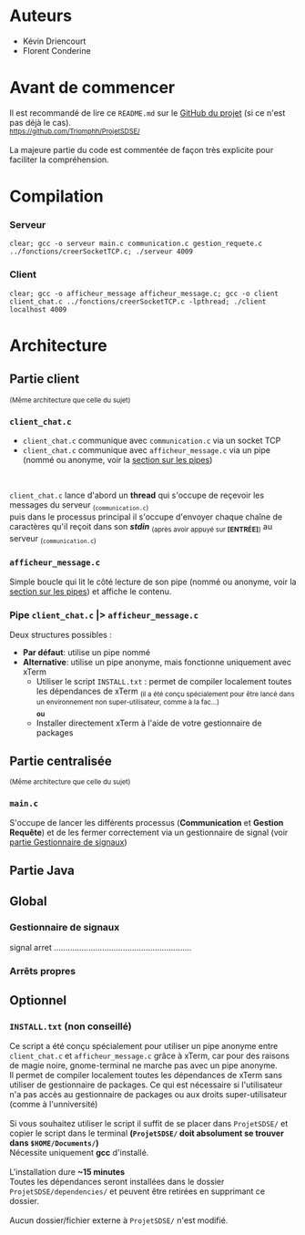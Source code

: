 # Auteurs
- Kévin Driencourt
- Florent Conderine

# Avant de commencer
Il est recommandé de lire ce `README.md` sur le [GitHub du projet](https://github.com/Triomphh/ProjetSDSE) (si ce n'est pas déjà le cas). </br >
<sub>https://github.com/Triomphh/ProjetSDSE/</sub>
<br >
<br >
La majeure partie du code est commentée de façon très explicite pour faciliter la compréhension.




# Compilation
### Serveur
```
clear; gcc -o serveur main.c communication.c gestion_requete.c ../fonctions/creerSocketTCP.c; ./serveur 4009
```
### Client
```
clear; gcc -o afficheur_message afficheur_message.c; gcc -o client client_chat.c ../fonctions/creerSocketTCP.c -lpthread; ./client localhost 4009
```



# Architecture
## Partie client
<sup>(Même architecture que celle du sujet)</sup>  
### `client_chat.c`
- `client_chat.c` communique avec `communication.c` via un socket TCP
- `client_chat.c` communique avec `afficheur_message.c` via un pipe (nommé ou anonyme, voir la [section sur les pipes](#pipe-client_chatc--afficheur_messagec))
<br >

`client_chat.c` lance d'abord un **thread** qui s'occupe de reçevoir les messages du serveur <sub>(`communication.c`)</sub>  
puis dans le processus principal il s'occupe d'envoyer chaque chaîne de caractères qu'il reçoit dans son **_stdin_** <sub>(après avoir appuyé sur **[ENTRÉE]**)</sub> au serveur <sub>(`communication.c`)</sub>  




### `afficheur_message.c`
Simple boucle qui lit le côté lecture de son pipe (nommé ou anonyme, voir la [section sur les pipes](#pipe-client_chatc--afficheur_messagec)) et affiche le contenu.



### Pipe `client_chat.c` |> `afficheur_message.c`
Deux structures possibles : 
  - **Par défaut**: utilise un pipe nommé
  - **Alternative**: utilise un pipe anonyme, mais fonctionne uniquement avec xTerm
     - Utiliser le script `INSTALL.txt` : permet de compiler localement toutes les dépendances de xTerm <sub>(il a été conçu spécialement pour être lancé dans un environnement non super-utilisateur, comme à la fac...)</sub>  
     <sub>**ou**</sub>
     - Installer directement xTerm à l'aide de votre gestionnaire de packages





## Partie centralisée
<sup>(Même architecture que celle du sujet)</sup>  
### `main.c`
S'occupe de lancer les différents processus (**Communication** et **Gestion Requête**) et de les fermer correctement via un gestionnaire de signal (voir [partie Gestionnaire de signaux](#gestionnaire-de-signaux))



## Partie Java



## Global
### Gestionnaire de signaux
signal arret ............................................................
### Arrêts propres



## Optionnel
### `INSTALL.txt` (non conseillé)
Ce script a été conçu spécialement pour utiliser un pipe anonyme entre `client_chat.c` et `afficheur_message.c` grâce à xTerm, car pour des raisons de magie noire, gnome-terminal ne marche pas avec un pipe anonyme.  
Il permet de compiler localement toutes les dépendances de xTerm sans utiliser de gestionnaire de packages. Ce qui est nécessaire si l'utilisateur n'a pas accès au gestionnaire de packages ou aux droits super-utilisateur (comme à l'unniversité)
<br >
<br >
Si vous souhaitez utiliser le script il suffit de se placer dans `ProjetSDSE/` et copier le script dans le terminal **(`ProjetSDSE/` doit absolument se trouver dans `$HOME/Documents/`)**  
Nécessite uniquement **gcc** d'installé.
<br >
<br >
L'installation dure **~15 minutes**  
Toutes les dépendances seront installées dans le dossier `ProjetSDSE/dependencies/` et peuvent être retirées en supprimant ce dossier.
<br >
<br >
Aucun dossier/fichier externe à `ProjetSDSE/` n'est modifié.




